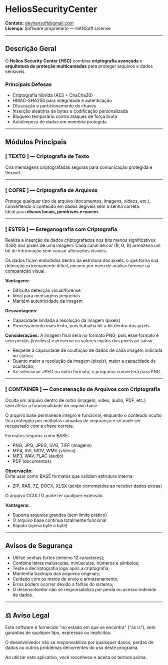 # HeliosSecurityCenter

**Contato:** [devhansoft@gmail.com](mailto:devhansoft@gmail.com)  
**Licença:** Software proprietário — HANSoft License  

---

## Descrição Geral
O **Helios Security Center (HSC)** combina **criptografia avançada** e **arquitetura de proteção multicamadas** para proteger arquivos e dados sensíveis.

### Principais Defesas
- Criptografia híbrida (AES + ChaCha20)  
- HMAC-SHA256 para integridade e autenticação  
- Ofuscação e particionamento de chaves  
- Inserção aleatória de bytes e codificação personalizada  
- Bloqueio temporário contra ataques de força bruta  
- Autolimpeza de dados em memória protegida  

---

## Módulos Principais

### **[ TEXTO ] — Criptografia de Texto**
Cria mensagens criptografadas seguras para comunicação protegida e flexível.

---

### **[ COFRE ] — Criptografia de Arquivos**
Protege qualquer tipo de arquivo (documentos, imagens, vídeos, etc.), convertendo o conteúdo em dados ilegíveis sem a senha correta.  
Ideal para **discos locais, pendrives e nuvem**.

---

### **[ ESTEG ] — Esteganografia com Criptografia**
Realiza a inserção de dados criptografados nos bits menos significativos (LSB)
dos pixels de uma imagem. Cada canal de cor (R, G, B) armazena um bit de
informação sem causar alterações visíveis.

Os dados ficam embutidos dentro da estrutura dos pixels, o que torna sua detecção
extremamente difícil, mesmo por meio de análise forense ou comparação visual.

**Vantagens:**
- Dificulta detecção visual/forense  
- Ideal para mensagens pequenas  
- Mantém autenticidade da imagem  

**Desvantagens:**
- Capacidade limitada a resolução da imagem (pixels)
- Processamento mais lento, pois trabalha bit a bit dentro dos pixels

**Considerações:**
A imagem final será no formato PNG, pois esse formato é sem perdas (lossless) e
preserva os valores exatos dos pixels ao salvar.

- Respeite a capacidade de ocultação de dados de cada imagem indicada no status;
- Quanto maior a resolução da imagem (pixels), maior a capacidade de ocultação;
- Ao selecionar JPEG ou outro formato, o programa converterá para PNG.

---

### **[ CONTAINER ] — Concatenação de Arquivos com Criptografia**
Oculta um arquivo dentro de outro (imagem, vídeo, áudio, PDF, etc.)  
sem afetar a funcionalidade do arquivo base.

O arquivo base permanece íntegro e funcional, enquanto o conteúdo oculto
fica protegido por múltiplas camadas de segurança e só pode ser recuperado
com a chave correta.

Formatos seguros como BASE:
- PNG, JPG, JPEG, SVG, TIFF  (imagens)
- MP4, AVI, MOV, WMV         (vídeos)
- MP3, WAV, FLAC             (áudio)
- PDF                        (documentos)

**Observação:**  
Evite usar como BASE formatos que validam estrutura interna:
- ZIP, RAR, 7Z, DOCX, XLSX (serão corrompidos ao receber dados extras)

O arquivo OCULTO pode ter qualquer extensão.

**Vantagens:**
- Suporta arquivos grandes (sem limite prático) 
- O arquivo base continua totalmente funcional  
- Rápido (opera byte a byte)

---

## Avisos de Segurança
- Utilize senhas fortes (mínimo 12 caracteres);
- Combine letras maiúsculas, minúsculas, números e símbolos;
- Teste a decriptografia logo após a criptografia;
- Mantenha backups dos arquivos originais;
- Cuidado com os meios de envio e armazenamento;
- Erros podem ocorrer devido a falhas do sistema;
- O desenvolvedor não se responsabiliza por perda ou acesso indevido de dados.

---

## ⚖️ Aviso Legal
Este software é fornecido "no estado em que se encontra" ("as is"),
sem garantias de qualquer tipo, expressas ou implícitas.

O desenvolvedor não se responsabiliza por quaisquer danos,
perdas de dados ou outros problemas decorrentes do uso deste programa.

Ao utilizar este aplicativo, você reconhece e aceita os termos acima.
